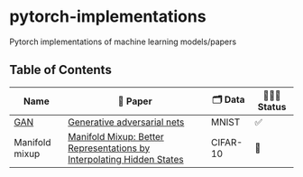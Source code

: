 # pytorch-implementations
Pytorch implementations of machine learning models/papers


## Table of Contents


| Name | 📄 Paper | 🗂 Data | 🏃🏻‍♂️ Status |
|------|---------|---------|---------|
| [GAN](https://github.com/ihooni/pytorch-implementations/blob/master/GAN/gan.ipynb)  |  [Generative adversarial nets](http://papers.nips.cc/paper/5423-generative-adversarial-nets.pdf)   | MNIST | ✅ |
| Manifold mixup  |  [Manifold Mixup: Better Representations by Interpolating Hidden States](http://proceedings.mlr.press/v97/verma19a/verma19a.pdf)   | CIFAR-10 | 🔨 |


